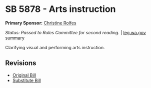 # SB 5878 - Arts instruction
**Primary Sponsor:** [Christine Rolfes](/person/leg/christine.rolfes.md)

*Status: Passed to Rules Committee for second reading.* | [leg.wa.gov summary](https://app.leg.wa.gov/billsummary?BillNumber=5878&Year=2021)

Clarifying visual and performing arts instruction.

## Revisions
* [Original Bill](1/)
* [Substitute Bill](S/)